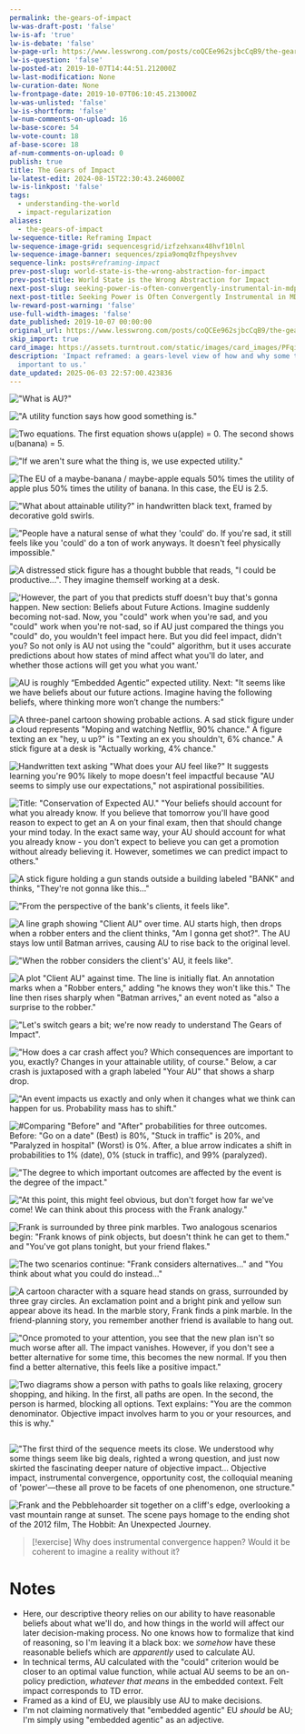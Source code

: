 ```yaml
---
permalink: the-gears-of-impact
lw-was-draft-post: 'false'
lw-is-af: 'true'
lw-is-debate: 'false'
lw-page-url: https://www.lesswrong.com/posts/coQCEe962sjbcCqB9/the-gears-of-impact
lw-is-question: 'false'
lw-posted-at: 2019-10-07T14:44:51.212000Z
lw-last-modification: None
lw-curation-date: None
lw-frontpage-date: 2019-10-07T06:10:45.213000Z
lw-was-unlisted: 'false'
lw-is-shortform: 'false'
lw-num-comments-on-upload: 16
lw-base-score: 54
lw-vote-count: 18
af-base-score: 18
af-num-comments-on-upload: 0
publish: true
title: The Gears of Impact
lw-latest-edit: 2024-08-15T22:30:43.246000Z
lw-is-linkpost: 'false'
tags:
  - understanding-the-world
  - impact-regularization
aliases:
  - the-gears-of-impact
lw-sequence-title: Reframing Impact
lw-sequence-image-grid: sequencesgrid/izfzehxanx48hvf10lnl
lw-sequence-image-banner: sequences/zpia9omq0zfhpeyshvev
sequence-link: posts#reframing-impact
prev-post-slug: world-state-is-the-wrong-abstraction-for-impact
prev-post-title: World State is the Wrong Abstraction for Impact
next-post-slug: seeking-power-is-often-convergently-instrumental-in-mdps
next-post-title: Seeking Power is Often Convergently Instrumental in MDPs
lw-reward-post-warning: 'false'
use-full-width-images: 'false'
date_published: 2019-10-07 00:00:00
original_url: https://www.lesswrong.com/posts/coQCEe962sjbcCqB9/the-gears-of-impact
skip_import: true
card_image: https://assets.turntrout.com/static/images/card_images/PFqi66W.png
description: 'Impact reframed: a gears-level view of how and why some things seem
  important to us.'
date_updated: 2025-06-03 22:57:00.423836
---
```









!["What _is_ AU?"](https://assets.turntrout.com/static/images/posts/hKhkvwg.avif)

!["A utility function says how good something is."](https://assets.turntrout.com/static/images/posts/IXogCtA.avif)

![Two equations. The first equation shows u(apple) = 0. The second shows u(banana) = 5.](https://assets.turntrout.com/static/images/posts/2r2DVFx.avif)

!["If we aren't sure what the thing is, we use expected utility."](https://assets.turntrout.com/static/images/posts/holekcV.avif)

![The EU of a maybe-banana / maybe-apple equals 50% times the utility of apple plus 50% times the utility of banana. In this case, the EU is 2.5.](https://assets.turntrout.com/static/images/posts/SzFSiEc.avif)

!["What about attainable utility?" in handwritten black text, framed by decorative gold swirls.](https://assets.turntrout.com/static/images/posts/wCRzqox.avif)

!["People have a natural sense of what they 'could' do. If you're sad, it still feels like you 'could' do a ton of work anyways. It doesn't feel _physically impossible_."](https://assets.turntrout.com/static/images/posts/BAWF2q1.avif)

![A distressed stick figure has a thought bubble that reads, "I could be productive...". They imagine themself working at a desk.](https://assets.turntrout.com/static/images/posts/UCGx4QR.avif)

!['However, the part of you that predicts stuff doesn't buy that's gonna happen. New section: Beliefs about Future Actions. Imagine suddenly becoming not-sad. Now, you "could" work when you're sad, and you "could" work when you're not-sad, so if AU just compared the things you "could" do, you wouldn't feel impact here. But you did feel impact, didn't you? So not only is AU not using the "could" algorithm, but it uses accurate predictions about how states of mind affect what you'll do later, and whether those actions will get you what you want.'](https://assets.turntrout.com/static/images/posts/5YOlvLh.avif)

![AU is roughly “Embedded Agentic” expected utility. Next: "It seems like we have beliefs about our future actions. Imagine having the following beliefs, where thinking more won’t change the numbers:"](https://assets.turntrout.com/static/images/posts/yA8wkQP.avif)

![A three-panel cartoon showing probable actions. A sad stick figure under a cloud represents "Moping and watching Netflix, 90% chance." A figure texting an ex "hey, u up?" is "Texting an ex you shouldn't, 6% chance." A stick figure at a desk is "Actually working, 4% chance."](https://assets.turntrout.com/static/images/posts/QXG2pVK.avif)

![Handwritten text asking "What does your AU feel like?" It suggests learning you're 90% likely to mope doesn't feel impactful because "AU seems to simply use our expectations," not aspirational possibilities. ](https://assets.turntrout.com/static/images/posts/27F0KkU.avif)

![Title: "Conservation of Expected AU." "Your beliefs should account for what you already know. If you believe that tomorrow you'll have good reason to expect to get an A on your final exam, then that should change your mind today. In the exact same way, your AU should account for what you already know - you don't expect to believe you can get a promotion without already believing it. However, sometimes we can predict impact to others."](https://assets.turntrout.com/static/images/posts/B7rMciV.avif)

![A stick figure holding a gun stands outside a building labeled "BANK" and thinks, "They're not gonna like this..."](https://assets.turntrout.com/static/images/posts/HIfRI7r.avif)

!["From the perspective of the bank's clients, it feels like".](https://assets.turntrout.com/static/images/posts/ye9suf7.avif)

![A line graph showing "Client AU" over time. AU starts high, then drops when a robber enters and the client thinks, "Am I gonna get shot?". The AU stays low until Batman arrives, causing AU to rise back to the original level.](https://assets.turntrout.com/static/images/posts/sMgB7yR.avif)

!["When the robber considers the client's' AU, it feels like". ](https://assets.turntrout.com/static/images/posts/lQ1jYfB.avif)

![A plot "Client AU" against time. The line is initially flat. An annotation marks when a "Robber enters," adding "he knows they won't like this." The line then rises sharply when "Batman arrives," an event noted as "also a surprise to the robber."](https://assets.turntrout.com/static/images/posts/b6pDiKi.avif)

!["Let's switch gears a bit; we're now ready to understand The Gears of Impact". ](https://assets.turntrout.com/static/images/posts/iRLXEeH.avif)

!["How does a car crash affect you? Which consequences are important to you, exactly? Changes in your attainable utility, of course." Below, a car crash is juxtaposed with a graph labeled "Your AU" that shows a sharp drop.](https://assets.turntrout.com/static/images/posts/uRr6YqY.avif)

!["An event impacts us exactly and only when it changes what we think can happen for us. Probability mass has to shift." ](https://assets.turntrout.com/static/images/posts/67uR5SE.avif)

![#Comparing "Before" and "After" probabilities for three outcomes. Before: "Go on a date" (Best) is 80%, "Stuck in traffic" is 20%, and "Paralyzed in hospital" (Worst) is 0%. After, a blue arrow indicates a shift in probabilities to 1% (date), 0% (stuck in traffic), and 99% (paralyzed).](https://assets.turntrout.com/static/images/posts/PFqi66W.avif)

!["The degree to which important outcomes are affected by the event is the degree of the impact." ](https://assets.turntrout.com/static/images/posts/GBVahyL.avif)

!["At this point, this might feel obvious, but don't forget how far we've come! We can think about this process with the Frank analogy."](https://assets.turntrout.com/static/images/posts/SATKmJJ.avif)

![Frank is surrounded by three pink marbles. Two analogous scenarios begin: "Frank knows of pink objects, but doesn't think he can get to them." and "You've got plans tonight, but your friend flakes."](https://assets.turntrout.com/static/images/posts/v338kDc.avif)

![The two scenarios continue: "Frank considers alternatives..." and "You think about what you could do instead..."](https://assets.turntrout.com/static/images/posts/oqEeta9.avif)

![A cartoon character with a square head stands on grass, surrounded by three gray circles. An exclamation point and a bright pink and yellow sun appear above its head. In the marble story, Frank finds a pink marble. In the friend-planning story, you remember another friend is available to hang out.](https://assets.turntrout.com/static/images/posts/epI7152.avif)

!["Once promoted to your attention, you see that the new plan isn't so much worse after all. The impact vanishes. However, if you don't see a better alternative for some time, this becomes the new normal. If you then find a better alternative, this feels like a positive impact." ](https://assets.turntrout.com/static/images/posts/dvVEmBs.avif)

​![Two diagrams show a person with paths to goals like relaxing, grocery shopping, and hiking. In the first, all paths are open. In the second, the person is harmed, blocking all options. Text explains: "You are the common denominator. Objective impact involves harm to you or your resources, and this is why."](https://assets.turntrout.com/static/images/posts/HShpS3u.avif)

<img src="https://assets.turntrout.com/static/images/posts/WjTqF2y.avif" alt="">

![ "The first third of the sequence meets its close. We understood why some things seem like big deals, righted a wrong question, and just now skirted the fascinating deeper nature of objective impact... Objective impact, instrumental convergence, opportunity cost, the colloquial meaning of 'power'—these all prove to be facets of one phenomenon, one structure." ](https://assets.turntrout.com/static/images/posts/dLUrki7.avif)

![Frank and the Pebblehoarder sit together on a cliff's edge, overlooking a vast mountain range at sunset. The scene pays homage to the ending shot of the 2012 film, The Hobbit: An Unexpected Journey.](https://assets.turntrout.com/static/images/posts/lDbQW2b.avif)

> [!exercise]
> Why does instrumental convergence happen? Would it be coherent to imagine a reality without it?

# Notes

- Here, our descriptive theory relies on our ability to have reasonable beliefs about what we'll do, and how things in the world will affect our later decision-making process. No one knows how to formalize that kind of reasoning, so I'm leaving it a black box: we _somehow_ have these reasonable beliefs which are _apparently_ used to calculate AU.
- In technical terms, AU calculated with the "could" criterion would be closer to an optimal value function, while actual AU seems to be an on-policy prediction, _whatever that means_ in the embedded context. Felt impact corresponds to TD error.
- Framed as a kind of EU, we plausibly use AU to make decisions.
- I'm not claiming normatively that "embedded agentic" EU _should_ be AU; I'm simply using "embedded agentic" as an adjective.
